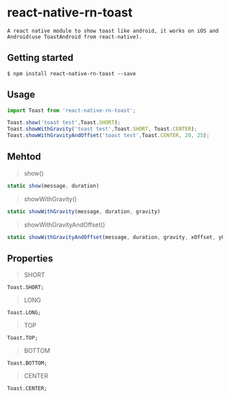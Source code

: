 
# react-native-rn-toast
    
    A react native module to show toast like android, it works on iOS and Android(use ToastAndroid from react-native).
## Getting started

`$ npm install react-native-rn-toast --save`

##  Usage
```javascript
import Toast from 'react-native-rn-toast';

Toast.show('toast test',Toast.SHORT);
Toast.showWithGravity('toast test',Toast.SHORT, Toast.CENTER);
Toast.showWithGravityAndOffset('toast test',Toast.CENTER, 20, 25);
```

##  Mehtod
> show()

```javascript
static show(message, duration)
```
> showWithGravity()

```javascript
static showWithGravity(message, duration, gravity)
```
> showWithGravityAndOffset()

```javascript
static showWithGravityAndOffset(message, duration, gravity, xOffset, yOffset)
```
##  Properties
> SHORT

    Toast.SHORT;

> LONG

    Toast.LONG;
> TOP

    Toast.TOP;
> BOTTOM

    Toast.BOTTOM;
> CENTER

    Toast.CENTER;